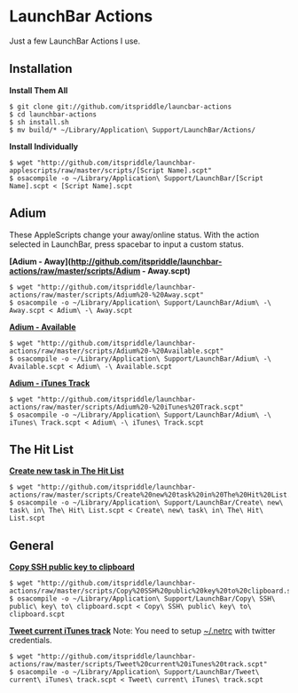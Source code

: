 LaunchBar Actions
=================
Just a few LaunchBar Actions I use.

Installation
------------
**Install Them All**

    $ git clone git://github.com/itspriddle/launcbar-actions
    $ cd launchbar-actions
    $ sh install.sh
    $ mv build/* ~/Library/Application\ Support/LaunchBar/Actions/

**Install Individually**

    $ wget "http://github.com/itspriddle/launchbar-applescripts/raw/master/scripts/[Script Name].scpt"
    $ osacompile -o ~/Library/Application\ Support/LaunchBar/[Script Name].scpt < [Script Name].scpt

Adium
-----
These AppleScripts change your away/online status. With the action selected in LaunchBar,
press spacebar to input a custom status.

**[Adium - Away](http://github.com/itspriddle/launchbar-actions/raw/master/scripts/Adium - Away.scpt)**

    $ wget "http://github.com/itspriddle/launchbar-actions/raw/master/scripts/Adium%20-%20Away.scpt"
    $ osacompile -o ~/Library/Application\ Support/LaunchBar/Adium\ -\ Away.scpt < Adium\ -\ Away.scpt

**[Adium - Available](http://github.com/itspriddle/launchbar-actions/raw/master/scripts/Adium%20-%20Available.scpt)**

    $ wget "http://github.com/itspriddle/launchbar-actions/raw/master/scripts/Adium%20-%20Available.scpt"
    $ osacompile -o ~/Library/Application\ Support/LaunchBar/Adium\ -\ Available.scpt < Adium\ -\ Available.scpt

**[Adium - iTunes Track](http://github.com/itspriddle/launchbar-actions/raw/master/scripts/Adium%20-%20iTunes%20Track.scpt)**

    $ wget "http://github.com/itspriddle/launchbar-actions/raw/master/scripts/Adium%20-%20iTunes%20Track.scpt"
    $ osacompile -o ~/Library/Application\ Support/LaunchBar/Adium\ -\ iTunes\ Track.scpt < Adium\ -\ iTunes\ Track.scpt

The Hit List
------------
**[Create new task in The Hit List](http://github.com/itspriddle/launchbar-actions/raw/master/scripts/Create%20new%20task%20in%20The%20Hit%20List.scpt)**

    $ wget "http://github.com/itspriddle/launchbar-actions/raw/master/scripts/Create%20new%20task%20in%20The%20Hit%20List.scpt"
    $ osacompile -o ~/Library/Application\ Support/LaunchBar/Create\ new\ task\ in\ The\ Hit\ List.scpt < Create\ new\ task\ in\ The\ Hit\ List.scpt

General
-------

**[Copy SSH public key to clipboard](http://github.com/itspriddle/launchbar-actions/raw/master/scripts/Copy%20SSH%20public%20key%20to%20clipboard.scpt)**

    $ wget "http://github.com/itspriddle/launchbar-actions/raw/master/scripts/Copy%20SSH%20public%20key%20to%20clipboard.scpt"
    $ osacompile -o ~/Library/Application\ Support/LaunchBar/Copy\ SSH\ public\ key\ to\ clipboard.scpt < Copy\ SSH\ public\ key\ to\ clipboard.scpt

**[Tweet current iTunes track](http://github.com/itspriddle/launchbar-actions/raw/master/scripts/Tweet%20current%20iTunes%20track.scpt)**
Note: You need to setup [~/.netrc](http://gist.github.com/raw/387548/ed8694aaf1034d8b2251a69273bdf7fe6a231329/netrc) with twitter credentials.

    $ wget "http://github.com/itspriddle/launchbar-actions/raw/master/scripts/Tweet%20current%20iTunes%20track.scpt"
    $ osacompile -o ~/Library/Application\ Support/LaunchBar/Tweet\ current\ iTunes\ track.scpt < Tweet\ current\ iTunes\ track.scpt
